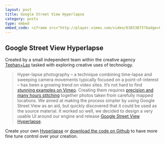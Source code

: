 ```yaml
---
layout: post
title: Google Street View Hyperlapse
category: posts
type: embed
embed_code: <iframe src="http://player.vimeo.com/video/63653873?badge=0" width="500" height="281" frameborder="0" webkitAllowFullScreen mozallowfullscreen allowFullScreen></iframe>
---
```


## Google Street View Hyperlapse

Created by a small independent team within the creative agency [Teehan+Lax](http://www.teehanlax.com/) tasked with exploring creative uses of technology.

> Hyper-lapse photography – a technique combining time-lapse and sweeping camera movements typically focused on a point-of-interest – has been a growing trend on video sites. It’s not hard to find [stunning examples on Vimeo](https://vimeo.com/search?q=hyperlapse). Creating them requires [precision and many hours stitching](http://www.youtube.com/watch?v=PFUyxbh_ed0#!) together photos taken from carefully mapped locations. We aimed at making the process simpler by using Google Street View as an aid, but quickly discovered that it could be used as the source material. It worked so well, we decided to design a very usable UI around our engine and release [Google Street View Hyperlapse](http://hyperlapse.tllabs.io/).

Create your own [Hyperlapse](http://hyperlapse.tllabs.io/) or [download the code on Github](https://github.com/TeehanLax/Hyperlapse.js) to have more fine tune control over your creation.


